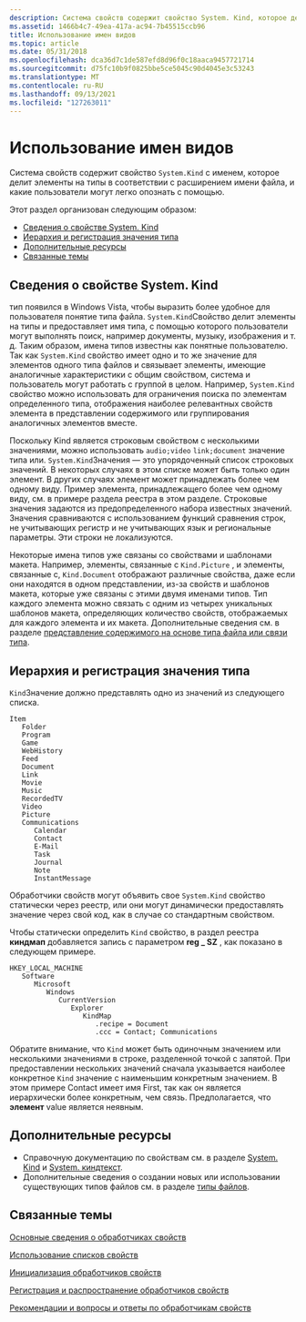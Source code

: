 ```yaml
---
description: Система свойств содержит свойство System. Kind, которое делит элементы на типы в соответствии с расширением имени файла, и какие конечные пользователи могут легко найти в.
ms.assetid: 1466b4c7-49ea-417a-ac94-7b45515ccb96
title: Использование имен видов
ms.topic: article
ms.date: 05/31/2018
ms.openlocfilehash: dca36d7c1de587efd8d96f0c18aaca9457721714
ms.sourcegitcommit: d75fc10b9f0825bbe5ce5045c90d4045e3c53243
ms.translationtype: MT
ms.contentlocale: ru-RU
ms.lasthandoff: 09/13/2021
ms.locfileid: "127263011"
---
```

# <a name="using-kind-names"></a>Использование имен видов

Система свойств содержит свойство `System.Kind` с именем, которое делит элементы на типы в соответствии с расширением имени файла, и какие пользователи могут легко опознать с помощью.

Этот раздел организован следующим образом:

-   [Сведения о свойстве System. Kind](#about-the-systemkind-property)
-   [Иерархия и регистрация значения типа](#kind-value-hierarchy-and-registration)
-   [Дополнительные ресурсы](#additional-resources)
-   [Связанные темы](#related-topics)

## <a name="about-the-systemkind-property"></a>Сведения о свойстве System. Kind

тип появился в Windows Vista, чтобы выразить более удобное для пользователя понятие типа файла. `System.Kind`Свойство делит элементы на типы и предоставляет имя типа, с помощью которого пользователи могут выполнять поиск, например документы, музыку, изображения и т. д. Таким образом, имена типов известны как понятные пользователю. Так как `System.Kind` свойство имеет одно и то же значение для элементов одного типа файлов и связывает элементы, имеющие аналогичные характеристики с общим свойством, система и пользователь могут работать с группой в целом. Например, `System.Kind` свойство можно использовать для ограничения поиска по элементам определенного типа, отображения наиболее релевантных свойств элемента в представлении содержимого или группирования аналогичных элементов вместе.

Поскольку Kind является строковым свойством с несколькими значениями, можно использовать `audio;video` `link;document` значение типа или. `System.Kind`Значения — это упорядоченный список строковых значений. В некоторых случаях в этом списке может быть только один элемент. В других случаях элемент может принадлежать более чем одному виду. Пример элемента, принадлежащего более чем одному виду, см. в примере раздела реестра в этом разделе. Строковые значения задаются из предопределенного набора известных значений. Значения сравниваются с использованием функций сравнения строк, не учитывающих регистр и не учитывающих язык и региональные параметры. Эти строки не локализуются.

Некоторые имена типов уже связаны со свойствами и шаблонами макета. Например, элементы, связанные с `Kind.Picture` , и элементы, связанные с, `Kind.Document` отображают различные свойства, даже если они находятся в одном представлении, из-за свойств и шаблонов макета, которые уже связаны с этими двумя именами типов. Тип каждого элемента можно связать с одним из четырех уникальных шаблонов макета, определяющих количество свойств, отображаемых для каждого элемента и их макета. Дополнительные сведения см. в разделе [представление содержимого на основе типа файла или связи типа](/previous-versions/windows/desktop/legacy/ee330739(v=vs.85)).

## <a name="kind-value-hierarchy-and-registration"></a>Иерархия и регистрация значения типа

`Kind`Значение должно представлять одно из значений из следующего списка.

```
Item
   Folder
   Program
   Game
   WebHistory
   Feed
   Document
   Link
   Movie
   Music
   RecordedTV
   Video
   Picture
   Communications
      Calendar
      Contact
      E-Mail
      Task
      Journal
      Note
      InstantMessage
```

Обработчики свойств могут объявить свое `System.Kind` свойство статически через реестр, или они могут динамически предоставлять значение через свой код, как в случае со стандартным свойством.

Чтобы статически определить `Kind` свойство, в раздел реестра **киндмап** добавляется запись с параметром **reg \_ SZ** , как показано в следующем примере.

```
HKEY_LOCAL_MACHINE
   Software
      Microsoft
         Windows
            CurrentVersion
               Explorer
                  KindMap
                     .recipe = Document
                     .ccc = Contact; Communications
```

Обратите внимание, что `Kind` может быть одиночным значением или несколькими значениями в строке, разделенной точкой с запятой. При предоставлении нескольких значений сначала указывается наиболее конкретное `Kind` значение с наименьшим конкретным значением. В этом примере Contact имеет имя First, так как он является иерархически более конкретным, чем связь. Предполагается, что **элемент** value является неявным.

## <a name="additional-resources"></a>Дополнительные ресурсы

-   Справочную документацию по свойствам см. в разделе [System. Kind](./props-system-kind.md) и [System. киндтекст](./props-system-kindtext.md).
-   Дополнительные сведения о создании новых или использовании существующих типов файлов см. в разделе [типы файлов](../shell/fa-file-types.md).

## <a name="related-topics"></a>Связанные темы

<dl> <dt>

[Основные сведения о обработчиках свойств](./building-property-handlers-properties.md)
</dt> <dt>

[Использование списков свойств](./building-property-handlers-property-lists.md)
</dt> <dt>

[Инициализация обработчиков свойств](./building-property-handlers-property-handlers.md)
</dt> <dt>

[Регистрация и распространение обработчиков свойств](./prophand-reg-dist.md)
</dt> <dt>

[Рекомендации и вопросы и ответы по обработчикам свойств](./prophand-bestprac-faq.yml)
</dt> </dl>

 

 

